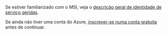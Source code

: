 Se estiver familiarizado com o MSI, veja o [descrição geral de identidade de serviço geridas](../articles/active-directory/msi-overview.md).

Se ainda não tiver uma conta do Azure, [inscrever-se numa conta gratuita](https://azure.microsoft.com/free/) antes de continuar.
